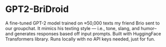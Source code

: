 # GPT2-BriDroid
A fine-tuned GPT-2 model trained on ≈50,000 texts my friend Brio sent to our groupchat. It mimics his texting style — i.e., tone, slang, and humor– and generates responses based off input prompts. Built with HuggingFace Transformers library. Runs locally with no API keys needed, just for fun.
